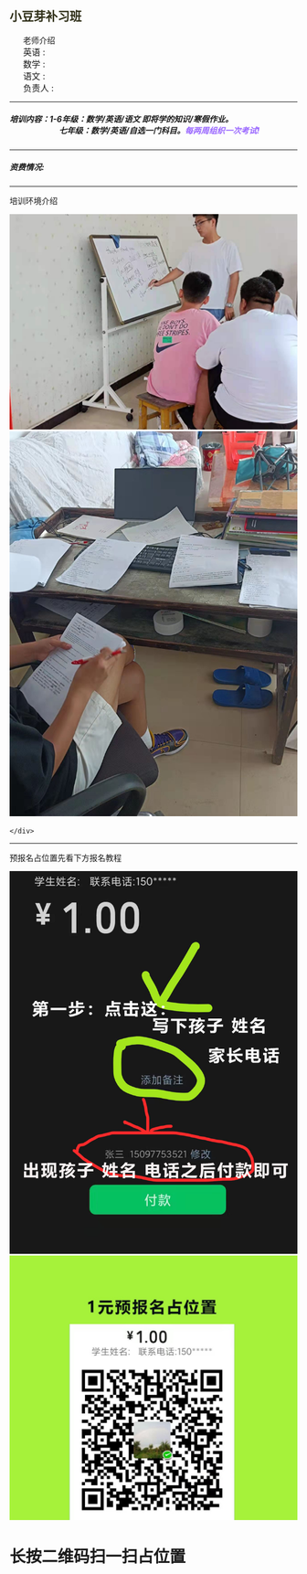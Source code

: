 <html>
 <head>
  <title> 小豆芽补习班 </title>
  <meta name="generator" content="editplus" />
  <meta name="author" content="" />
  <meta name="keywords" content="" />
  <meta name="description" content="" />
    <script type="application/javascript"/>
   alert("小豆芽补习班欢迎您的到来！")
</script>
   <style spry:test="css">
@keyframes myfirst{
    from{color:yellow;}	 
    to{color:blude;}
}   
h2 {
    animation: myfirst 4s infinite;	   
	   }
    
.ie img{
	width:300px;
	height:250px;
	   float:left;
	 }
 .ie p{
	
	  font-size:25px;
	   } 
.two ul{
	  font-size:23px; 
	   }
 li{font-size:15px;
	   list-style-type:none;
	   }
    
  </style>
 </head>

<body>
   <h2>小豆芽补习班</h2>
      <div class="two">
	      <ul>老师介绍
	        <li>英语 :</li>
		     <li>数学 :</li>
		      <li>语文 :</li>
		       <li>负责人 :</li>
	                </ul>
     <hr/>
    <h5>
        培训内容：1-6年级：数学/英语/语文 即将学的知识/寒假作业。
               <br/>&nbsp;&nbsp;&nbsp;&nbsp; &nbsp;&nbsp;&nbsp;&nbsp;&nbsp;&nbsp;&nbsp;&nbsp; &nbsp;&nbsp;&nbsp;&nbsp; &nbsp;&nbsp;&nbsp;&nbsp; &nbsp;&nbsp;七年级：数学/英语/自选一门科目。<font color="#9966FF">每两周组织一次考试!</font>
        </h5>
 <hr/>
    <h5>资费情况:</h5>
                             </div>

<hr/>
    <div class="ie"><p>培训环境介绍</p>
     <img src="cram2.jpg"/>
     <img src="cram5.jpg"/>
     
    
    </div>
 <hr/>
 
 <p>预报名占位置先看下方报名教程</p>
 <img src="cram7.jpg"/>
 <img src="cram6.jpg"/>
  <h1><font color="#33CCCC"><a>长按二维码扫一扫占位置</a></font></h1>
</body>
</html>
